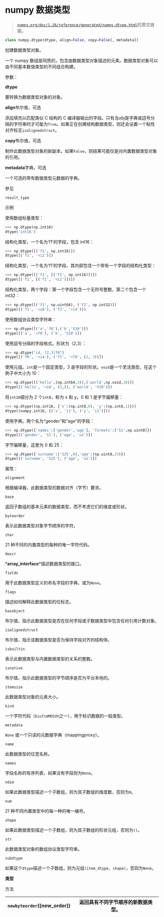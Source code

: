 # numpy 数据类型

> [`numpy.org/doc/1.26/reference/generated/numpy.dtype.html`](https://numpy.org/doc/1.26/reference/generated/numpy.dtype.html)的原文链接。

```py
class numpy.dtype(dtype, align=False, copy=False[, metadata])
```

创建数据类型对象。

一个 numpy 数组是同质的，包含由数据类型对象描述的元素。数据类型对象可以由不同基本数值类型的不同组合构建。

参数：

**dtype**

要转换为数据类型对象的对象。

**align**布尔值，可选

添加填充以匹配类似 C 结构的 C 编译器输出的字段。只有当*obj*是字典或逗号分隔的字符串时才可能为`True`。如果正在创建结构数据类型，则还会设置一个粘性对齐标志`isalignedstruct`。

**copy**布尔值，可选

制作此数据类型对象的新副本。如果`False`，则结果可能仅是对内置数据类型对象的引用。

**metadata**字典，可选

一个可选的带有数据类型元数据的字典。

参见

`result_type`

示例

使用数组标量类型：

```py
>>> np.dtype(np.int16)
dtype('int16') 
```

结构化类型，一个名为‘f1’的字段，包含 int16：

```py
>>> np.dtype([('f1', np.int16)])
dtype([('f1', '<i2')]) 
```

结构化类型，一个名为‘f1’的字段，其内部包含一个带有一个字段的结构化类型：

```py
>>> np.dtype([('f1', [('f1', np.int16)])])
dtype([('f1', [('f1', '<i2')])]) 
```

结构化类型，两个字段：第一个字段包含一个无符号整数，第二个包含一个 int32：

```py
>>> np.dtype([('f1', np.uint64), ('f2', np.int32)])
dtype([('f1', '<u8'), ('f2', '<i4')]) 
```

使用数组协议类型字符串：

```py
>>> np.dtype([('a','f8'),('b','S10')])
dtype([('a', '<f8'), ('b', 'S10')]) 
```

使用逗号分隔的字段格式。形状为（2,3）：

```py
>>> np.dtype("i4, (2,3)f8")
dtype([('f0', '<i4'), ('f1', '<f8', (2, 3))]) 
```

使用元组。`int`是一个固定类型，3 是字段的形状。`void`是一个灵活类型，在这个例子中大小为 10：

```py
>>> np.dtype([('hello',(np.int64,3)),('world',np.void,10)])
dtype([('hello', '<i8', (3,)), ('world', 'V10')]) 
```

将`int16`细分为 2 个`int8`，称为 x 和 y。0 和 1 是字节偏移量：

```py
>>> np.dtype((np.int16, {'x':(np.int8,0), 'y':(np.int8,1)}))
dtype((numpy.int16, [('x', 'i1'), ('y', 'i1')])) 
```

使用字典。两个名为“gender”和“age”的字段：

```py
>>> np.dtype({'names':['gender','age'], 'formats':['S1',np.uint8]})
dtype([('gender', 'S1'), ('age', 'u1')]) 
```

字节偏移量，这里为 0 和 25：

```py
>>> np.dtype({'surname':('S25',0),'age':(np.uint8,25)})
dtype([('surname', 'S25'), ('age', 'u1')]) 
```

属性：

`alignment`

根据编译器，此数据类型的数据对齐（字节）要求。

`base`

返回子数组的基本元素的数据类型，而不考虑它们的维度或形状。

`byteorder`

表示此数据类型对象字节顺序的字符。

`char`

21 种不同的内置类型的每种的唯一字符代码。

`descr`

*__array_interface__*描述数据类型的接口。

`fields`

用于此数据类型定义的命名字段的字典，或为`None`。

`flags`

描述如何解释此数据类型的位标志。

`hasobject`

布尔值，指示此数据类型是否在任何字段或子数据类型中包含任何引用计数对象。

`isalignedstruct`

布尔值，指示该数据类型是否为保持字段对齐的结构体。

`isbuiltin`

表示此数据类型与内置数据类型的关系的整数。

`isnative`

布尔值，指示此数据类型的字节顺序是否为平台本地的。

`itemsize`

此数据类型对象的元素大小。

`kind`

一个字符代码（`biufcmMOSUV`之一），用于标识数据的一般类型。

`metadata`

`None` 或一个只读的元数据字典（mappingproxy）。

`name`

此数据类型的位宽名称。

`names`

字段名称的有序列表，如果没有字段则为`None`。

`ndim`

如果此数据类型描述一个子数组，则为其子数组的维度数，否则为`0`。

`num`

21 种不同内置类型中的每一种的唯一编号。

`shape`

如果此数据类型描述一个子数组，则为其子数组的形状元组，否则为`()`。

`str`

此数据类型对象的数组协议类型字符串。

`subdtype`

如果这个`dtype`描述一个子数组，则为元组`(item_dtype, shape)`，否则为`None`。

**类型**

方法

| `newbyteorder`([new_order]) | 返回具有不同字节顺序的新数据类型。 |
| --- | --- |
